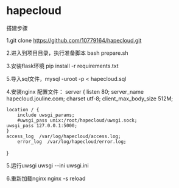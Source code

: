 # hapecloud

搭建步骤

1.git clone https://github.com/10779164/hapecloud.git

2.进入到项目目录，执行准备脚本 bash prepare.sh

3.安装flask环境 pip install -r requirements.txt

5.导入sql文件，mysql -uroot -p < hapecloud.sql

4.安装nginx
配置文件：
server {
    listen 80;
    server_name hapecloud.jouline.com;
    charset     utf-8;
    client_max_body_size 512M;
 
    location / {
        include uwsgi_params;
        #uwsgi_pass unix:/root/hapecloud/uwsgi.sock;
	uwsgi_pass 127.0.0.1:5000;
    }
	access_log  /var/log/hapecloud/access.log;
        error_log  /var/log/hapecloud/error.log;
}


5.运行uwsgi
uwsgi --ini uwsgi.ini

6.重新加载nginx
nginx -s reload

